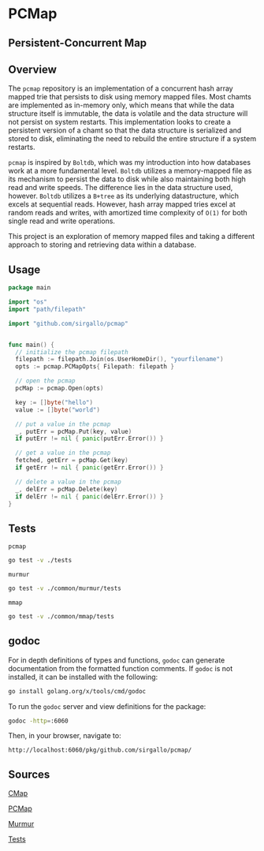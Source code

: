 # PCMap

## Persistent-Concurrent Map


## Overview

The `pcmap` repository is an implementation of a concurrent hash array mapped trie that persists to disk using memory mapped files. Most chamts are implemented as in-memory only, which means that while the data structure itself is immutable, the data is volatile and the data structure will not persist on system restarts. This implementation looks to create a persistent version of a chamt so that the data structure is serialized and stored to disk, eliminating the need to rebuild the entire structure if a system restarts.

`pcmap` is inspired by `Boltdb`, which was my introduction into how databases work at a more fundamental level. `Boltdb` utilizes a memory-mapped file as its mechanism to persist the data to disk while also maintaining both high read and write speeds. The difference lies in the data structure used, however. `Boltdb` utilizes a `B+tree` as its underlying datastructure, which excels at sequential reads. However, hash array mapped tries excel at random reads and writes, with amortized time complexity of `O(1)` for both single read and write operations. 

This project is an exploration of memory mapped files and taking a different approach to storing and retrieving data within a database.


## Usage

```go
package main

import "os"
import "path/filepath"

import "github.com/sirgallo/pcmap"


func main() {
  // initialize the pcmap filepath
  filepath := filepath.Join(os.UserHomeDir(), "yourfilename")
  opts := pcmap.PCMapOpts{ Filepath: filepath }

  // open the pcmap
  pcMap := pcmap.Open(opts)

  key := []byte("hello")
  value := []byte("world")

  // put a value in the pcmap
  _, putErr = pcMap.Put(key, value)
  if putErr != nil { panic(putErr.Error()) }

  // get a value in the pcmap
  fetched, getErr = pcMap.Get(key)
  if getErr != nil { panic(getErr.Error()) }

  // delete a value in the pcmap
  _, delErr = pcMap.Delete(key)
  if delErr != nil { panic(delErr.Error()) }
}
```


## Tests

`pcmap`
```bash
go test -v ./tests
```

`murmur`
```bash
go test -v ./common/murmur/tests
```

`mmap`
```bash
go test -v ./common/mmap/tests
```


## godoc

For in depth definitions of types and functions, `godoc` can generate documentation from the formatted function comments. If `godoc` is not installed, it can be installed with the following:
```bash
go install golang.org/x/tools/cmd/godoc
```

To run the `godoc` server and view definitions for the package:
```bash
godoc -http=:6060
```

Then, in your browser, navigate to:
```
http://localhost:6060/pkg/github.com/sirgallo/pcmap/
```


## Sources

[CMap](./docs/CMap.md)

[PCMap](./docs/PCMap.md)

[Murmur](./docs/Murmur.md)

[Tests](./docs/Tests.md)